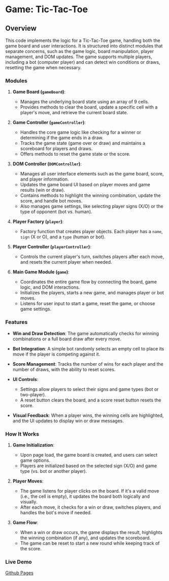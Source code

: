 # Game: Tic-Tac-Toe

## Overview

This code implements the logic for a Tic-Tac-Toe game, handling both the game board and user interactions. It is structured into distinct modules that separate concerns, such as the game logic, board manipulation, player management, and DOM updates. The game supports multiple players, including a bot (computer player) and can detect win conditions or draws, resetting the game when necessary.

### Modules

1. **Game Board (`gameBoard`)**:

   - Manages the underlying board state using an array of 9 cells.
   - Provides methods to clear the board, update a specific cell with a player's move, and retrieve the current board state.

2. **Game Controller (`gameController`)**:

   - Handles the core game logic like checking for a winner or determining if the game ends in a draw.
   - Tracks the game state (game over or draw) and maintains a scoreboard for players and draws.
   - Offers methods to reset the game state or the score.

3. **DOM Controller (`DOMController`)**:

   - Manages all user interface elements such as the game board, score, and player information.
   - Updates the game board UI based on player moves and game results (win or draw).
   - Contains methods to highlight the winning combination, update the score, and handle bot moves.
   - Also manages game settings, like selecting player signs (X/O) or the type of opponent (bot vs. human).

4. **Player Factory (`player`)**:

   - Factory function that creates player objects. Each player has a `name`, `sign` (X or O), and a `type` (human or bot).

5. **Player Controller (`playerController`)**:

   - Controls the current player's turn, switches players after each move, and resets the current player when needed.

6. **Main Game Module (`game`)**:
   - Coordinates the entire game flow by connecting the board, game logic, and DOM interactions.
   - Initializes the players, starts a new game, and manages player or bot moves.
   - Listens for user input to start a game, reset the game, or choose game settings.

### Features

- **Win and Draw Detection**:
  The game automatically checks for winning combinations or a full board draw after every move.
- **Bot Integration**:
  A simple bot randomly selects an empty cell to place its move if the player is competing against it.

- **Score Management**:
  Tracks the number of wins for each player and the number of draws, with the ability to reset scores.

- **UI Controls**:

  - Settings allow players to select their signs and game types (bot or two-player).
  - A reset button clears the board, and a score reset button resets the score.

- **Visual Feedback**:
  When a player wins, the winning cells are highlighted, and the UI updates to display win or draw messages.

### How It Works

1. **Game Initialization**:

   - Upon page load, the game board is created, and users can select game options.
   - Players are initialized based on the selected sign (X/O) and game type (vs. bot or another player).

2. **Player Moves**:

   - The game listens for player clicks on the board. If it's a valid move (i.e., the cell is empty), it updates the board both logically and visually.
   - After each move, it checks for a win or draw, switches players, and handles the bot's move if needed.

3. **Game Flow**:
   - When a win or draw occurs, the game displays the result, highlights the winning combination (if any), and updates the scoreboard.
   - The game can be reset to start a new round while keeping track of the score.

### Live Demo

<p><a href="https://stetisci.github.io/tic-tac-toe/" />Github Pages</p>
